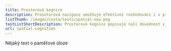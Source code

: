 ```yaml
---
title: Prostorová kognice
description: Prosotorová navigace umožňuje efektivní rozhodování i v případě beztíže
listThumb: /images/cesta/tests/spatial-nav.png
testListShortDescription: Prostorová kognice popisuje naši dovednost v duchu rotovat s předměty, orientovat se v prosotoru a efektivně navigovat
url: spatial-cognition
---
```


Nějaký text o paměťové úloze